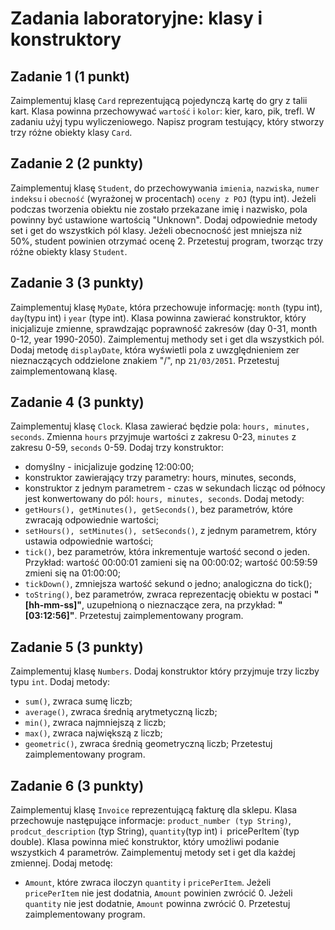 # Zadania laboratoryjne: klasy i konstruktory


## Zadanie 1 (1 punkt)

Zaimplementuj klasę `Card` reprezentującą pojedynczą kartę do gry z talii kart. Klasa powinna przechowywać `wartość` i `kolor`: kier, karo, pik, trefl. W zadaniu użyj typu wyliczeniowego.
Napisz program testujący, który stworzy trzy różne obiekty klasy `Card`.

## Zadanie 2 (2 punkty)

Zaimplementuj klasę `Student`, do przechowywania `imienia`, `nazwiska`, `numer indeksu` i `obecność` (wyrażonej w procentach) `oceny z POJ` (typu int).
Jeżeli podczas tworzenia obiektu nie zostało przekazane imię i nazwisko, pola powinny być ustawione wartością "Unknown".
Dodaj odpowiednie metody set i get do wszystkich pól klasy. Jeżeli obecnocność jest mniejsza niż 50%, student powinien otrzymać ocenę 2. 
Przetestuj program, tworząc trzy różne obiekty klasy `Student`.

## Zadanie 3 (3 punkty)

Zaimplementuj klasę `MyDate`, która przechowuje informację: `month` (typu int), `day`(typu int) i `year` (type int).
Klasa powinna zawierać konstruktor, który inicjalizuje zmienne, sprawdzając poprawność zakresów (day 0-31, month 0-12, year 1990-2050).
Zaimplementuj methody set i get dla wszystkich pól. 
Dodaj metodę `displayDate`, która wyświetli pola z uwzględnieniem zer nieznaczących oddzielone znakiem "/", np `21/03/2051`.
Przetestuj zaimplementowaną klasę.

## Zadanie 4 (3 punkty)

Zaimplementuj klasę `Clock`. Klasa zawierać będzie pola: `hours, minutes, seconds`. Zmienna `hours` przyjmuje wartości z zakresu 0-23, `minutes` z zakresu 0-59, `seconds` 0-59.
Dodaj trzy konstruktor:
- domyślny - inicjalizuje godzinę 12:00:00;
- konstruktor zawierający trzy parametry: hours, minutes, seconds,
- konstruktor z jednym parametrem - czas w sekundach licząc od północy jest konwertowany do pól: `hours, minutes, seconds`.
Dodaj metody:
- `getHours(), getMinutes(), getSeconds()`, bez parametrów, które zwracają odpowiednie wartości;
- `setHours(), setMinutes(), setSeconds()`, z jednym parametrem, który ustawia odpowiednie wartości;
- `tick()`, bez parametrów, która inkrementuje wartość second o jeden. Przykład: wartość 00:00:01 zamieni się na 00:00:02; wartość 00:59:59 zmieni się na 01:00:00;
- `tickDown()`, zmniejsza wartość sekund o jedno; analogiczna do tick();
- `toString()`, bez parametrów, zwraca reprezentację obiektu w postaci **"[hh-mm-ss]"**, uzupełnioną o nieznaczące zera, na przykład: **"[03:12:56]"**. 
Przetestuj zaimplementowany program. 

##  Zadanie 5 (3 punkty)

Zaimplementuj klasę `Numbers`. Dodaj konstruktor który przyjmuje trzy liczby typu `int`. Dodaj metody:
- `sum()`, zwraca sumę liczb;
- `average()`, zwraca średnią arytmetyczną liczb;
- `min()`, zwraca najmniejszą z liczb;
- `max()`, zwraca największą z liczb;
- `geometric()`, zwraca średnią geometryczną liczb;
Przetestuj zaimplementowany program.

## Zadanie 6 (3 punkty)

Zaimplementuj klasę `Invoice` reprezentującą fakturę dla sklepu. Klasa przechowuje następujące informacje: 
`product_number (typ String)`, `prodcut_description` (typ String), `quantity`(typ int) i` `pricePerItem`(typ double).
 Klasa powinna mieć konstruktor, który umożliwi podanie wszystkich 4 parametrów. Zaimplementuj metody set i get dla każdej zmiennej. 
Dodaj metodę:
- `Amount`, które zwraca iloczyn `quantity` i `pricePerItem`. Jeżeli `pricePerItem` nie jest dodatnia, `Amount` powinien zwrócić 0. 
Jeżeli `quantity` nie jest dodatnie, `Amount` powinna zwrócić 0.
Przetestuj zaimplementowany program.